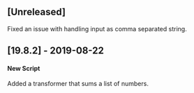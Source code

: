## [Unreleased]
Fixed an issue with handling input as comma separated string.

## [19.8.2] - 2019-08-22
#### New Script
Added a transformer that sums a list of numbers.
